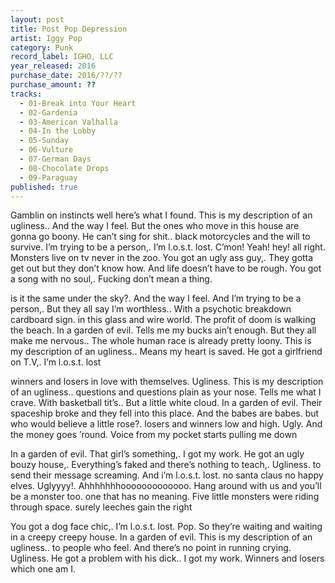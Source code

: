 ```yaml
---
layout: post
title: Post Pop Depression
artist: Iggy Pop
category: Punk
record_label: IGHO, LLC
year_released: 2016
purchase_date: 2016/??/??
purchase_amount: ??
tracks:
  - 01-Break into Your Heart
  - 02-Gardenia
  - 03-American Valhalla
  - 04-In the Lobby
  - 05-Sunday
  - 06-Vulture
  - 07-German Days
  - 08-Chocolate Drops
  - 09-Paraguay
published: true
---
```


Gamblin on instincts well here&rsquo;s what I found. This is my description of an ugliness.. And the way I feel. But the ones who move in this house are gonna go boony. He can&rsquo;t sing for shit.. black motorcycles and the will to survive. I&rsquo;m trying to be a person,. I&rsquo;m l.o.s.t. lost. C&rsquo;mon! Yeah! hey! all right. Monsters live on tv never in the zoo. You got an ugly ass guy,. They gotta get out but they don&rsquo;t know how. And life doesn&rsquo;t have to be rough. You got a song with no soul,. Fucking don&rsquo;t mean a thing.

is it the same under the sky?. And the way I feel. And I&rsquo;m trying to be a person,. But they all say I&rsquo;m worthless.. With a psychotic breakdown cardboard sign. in this glass and wire world. The profit of doom is walking the beach. In a garden of evil. Tells me my bucks ain&rsquo;t enough. But they all make me nervous.. The whole human race is already pretty loony. This is my description of an ugliness.. Means my heart is saved. He got a girlfriend on T.V,. I&rsquo;m l.o.s.t. lost

winners and losers in love with themselves. Ugliness. This is my description of an ugliness.. questions and questions plain as your nose. Tells me what I crave. With basketball tit&rsquo;s.. But a little white cloud. In a garden of evil. Their spaceship broke and they fell into this place. And the babes are babes. but who would believe a little rose?. losers and winners low and high. Ugly. And the money goes &rsquo;round. Voice from my pocket starts pulling me down

In a garden of evil. That girl&rsquo;s something,. I got my work. He got an ugly bouzy house,. Everything&rsquo;s faked and there&rsquo;s nothing to teach,. Ugliness. to send their message screaming. And i&rsquo;m l.o.s.t. lost. no santa claus no happy elves. Uglyyyy!. Ahhhhhhhooooooooooooo. Hang around with us and you&rsquo;ll be a monster too. one that has no meaning. Five little monsters were riding through space. surely leeches gain the right

You got a dog face chic,. I&rsquo;m l.o.s.t. lost. Pop. So they&rsquo;re waiting and waiting in a creepy creepy house. In a garden of evil. This is my description of an ugliness.. to people who feel. And there&rsquo;s no point in running crying. Ugliness. He got a problem with his dick.. I got my work. Winners and losers which one am I.